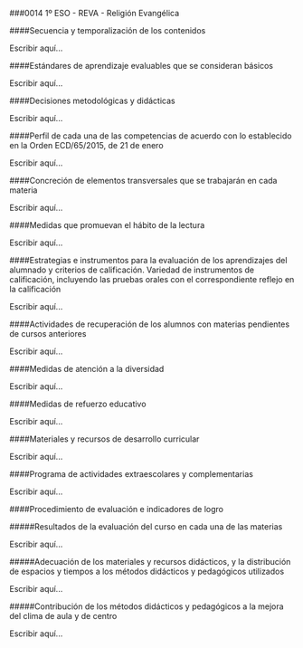 ###0014 1º ESO - REVA - Religión Evangélica

####Secuencia y temporalización de los contenidos

Escribir aquí...

####Estándares de aprendizaje evaluables que se consideran básicos

Escribir aquí...

####Decisiones metodológicas y didácticas

Escribir aquí...

####Perfil de cada una de las competencias de acuerdo con lo establecido en la Orden ECD/65/2015, de 21 de enero

Escribir aquí...

####Concreción de elementos transversales que se trabajarán en cada materia

Escribir aquí...

####Medidas que promuevan el hábito de la lectura

Escribir aquí...

####Estrategias e instrumentos para la evaluación de los aprendizajes del alumnado y criterios de calificación. Variedad de instrumentos de calificación, incluyendo las pruebas orales con el correspondiente reflejo en la calificación

Escribir aquí...

####Actividades de recuperación de los alumnos con materias pendientes de cursos anteriores

Escribir aquí...

####Medidas de atención a la diversidad

Escribir aquí...

####Medidas de refuerzo educativo

Escribir aquí...

####Materiales y recursos de desarrollo curricular

Escribir aquí...

####Programa de actividades extraescolares y complementarias

Escribir aquí...

####Procedimiento de evaluación e indicadores de logro

#####Resultados de la evaluación del curso en cada una de las materias

Escribir aquí...

#####Adecuación de los materiales y recursos didácticos, y la distribución de espacios y tiempos a los métodos didácticos y pedagógicos utilizados

Escribir aquí...

#####Contribución de los métodos didácticos y pedagógicos a la mejora del clima de aula y de centro

Escribir aquí...
